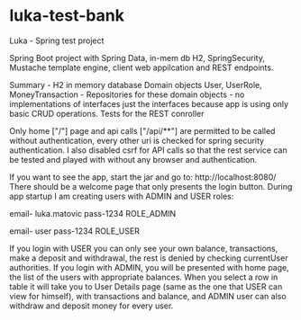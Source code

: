 # luka-test-bank
Luka - Spring test project


Spring Boot project with Spring Data, in-mem db H2, SpringSecurity, 
Mustache template engine, client web appilcation and REST endpoints.

Summary - 
H2 in memory database 
Domain objects User, UserRole, MoneyTransaction -
Repositories for these domain objects - no implementations of interfaces just the interfaces because app is using only basic CRUD operations.
Tests for the REST conroller


Only home ["/"] page and api calls ["/api/**"] are permitted to be called without authentication, every other uri is checked for spring security authentication.
I also disabled csrf for API calls so that the rest service can be tested and played with without any browser and authentication.


If you want to see the app, start the jar and go to: 
http://localhost:8080/
There should be a welcome page that only presents the login button.
During app startup I am creating users with ADMIN and USER roles:

email- luka.matovic
pass-1234
ROLE_ADMIN

email- user
pass-1234
ROLE_USER

If you login with USER you can only see your own balance, transactions, make a deposit and withdrawal, the rest is denied by checking currentUser authorities.
If you login with ADMIN, you will be presented with home page, the list of the users with appropriate balances. When you select a row in table it will take you to User Details page (same as the one that USER can view for himself), with transactions and balance, and ADMIN user can also withdraw and deposit money for every user.
